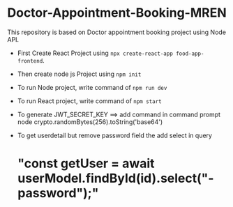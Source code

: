 # Doctor-Appointment-Booking-MREN
This  repository is based on Doctor appointment booking project using Node API.

* First Create React Project using `npx create-react-app food-app-frontend`.
* Then create node js Project using `npm init`
* To run Node project, write command of `npm run dev`
* To run React project, write command of `npm start`
* To generate JWT_SECRET_KEY ==> add command in command prompt 
            node 
            crypto.randomBytes(256).toString('base64')

* To get userdetail but remove password field the add select in query
    # "const getUser = await userModel.findById(id).select("-password");"


        